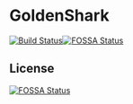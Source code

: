 # GoldenShark

[![Build Status](https://travis-ci.org/jiangtianyu2009/GoldenShark.svg?branch=develop)](https://travis-ci.org/jiangtianyu2009/GoldenShark)[![FOSSA Status](https://app.fossa.io/api/projects/git%2Bgithub.com%2Fjiangtianyu2009%2FGoldenShark.svg?type=shield)](https://app.fossa.io/projects/git%2Bgithub.com%2Fjiangtianyu2009%2FGoldenShark?ref=badge_shield)


## License
[![FOSSA Status](https://app.fossa.io/api/projects/git%2Bgithub.com%2Fjiangtianyu2009%2FGoldenShark.svg?type=large)](https://app.fossa.io/projects/git%2Bgithub.com%2Fjiangtianyu2009%2FGoldenShark?ref=badge_large)